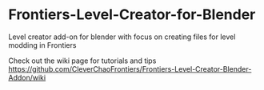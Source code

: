 # Frontiers-Level-Creator-for-Blender
Level creator add-on for blender with focus on creating files for level modding in Frontiers


Check out the wiki page for tutorials and tips https://github.com/CleverChaoFrontiers/Frontiers-Level-Creator-Blender-Addon/wiki